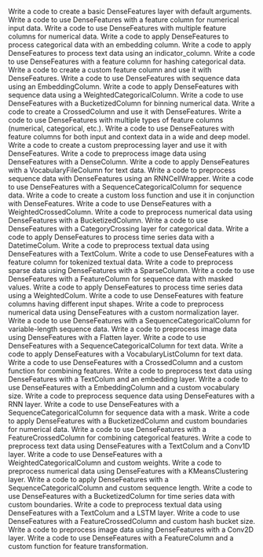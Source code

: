 Write a code to create a basic DenseFeatures layer with default arguments.
Write a code to use DenseFeatures with a feature column for numerical input data.
Write a code to use DenseFeatures with multiple feature columns for numerical data.
Write a code to apply DenseFeatures to process categorical data with an embedding column.
Write a code to apply DenseFeatures to process text data using an indicator_column.
Write a code to use DenseFeatures with a feature column for hashing categorical data.
Write a code to create a custom feature column and use it with DenseFeatures.
Write a code to use DenseFeatures with sequence data using an EmbeddingColumn.
Write a code to apply DenseFeatures with sequence data using a WeightedCategoricalColumn.
Write a code to use DenseFeatures with a BucketizedColumn for binning numerical data.
Write a code to create a CrossedColumn and use it with DenseFeatures.
Write a code to use DenseFeatures with multiple types of feature columns (numerical, categorical, etc.).
Write a code to use DenseFeatures with feature columns for both input and context data in a wide and deep model.
Write a code to create a custom preprocessing layer and use it with DenseFeatures.
Write a code to preprocess image data using DenseFeatures with a DenseColumn.
Write a code to apply DenseFeatures with a VocabularyFileColumn for text data.
Write a code to preprocess sequence data with DenseFeatures using an RNNCellWrapper.
Write a code to use DenseFeatures with a SequenceCategoricalColumn for sequence data.
Write a code to create a custom loss function and use it in conjunction with DenseFeatures.
Write a code to use DenseFeatures with a WeightedCrossedColumn.
Write a code to preprocess numerical data using DenseFeatures with a BucketizedColumn.
Write a code to use DenseFeatures with a CategoryCrossing layer for categorical data.
Write a code to apply DenseFeatures to process time series data with a DatetimeColum.
Write a code to preprocess textual data using DenseFeatures with a TextColum.
Write a code to use DenseFeatures with a feature column for tokenized textual data.
Write a code to preprocess sparse data using DenseFeatures with a SparseColumn.
Write a code to use DenseFeatures with a FeatureColumn for sequence data with masked values.
Write a code to apply DenseFeatures to process time series data using a WeightedColum.
Write a code to use DenseFeatures with feature columns having different input shapes.
Write a code to preprocess numerical data using DenseFeatures with a custom normalization layer.
Write a code to use DenseFeatures with a SequenceCategoricalColumn for variable-length sequence data.
Write a code to preprocess image data using DenseFeatures with a Flatten layer.
Write a code to use DenseFeatures with a SequenceCategoricalColumn for text data.
Write a code to apply DenseFeatures with a VocabularyListColumn for text data.
Write a code to use DenseFeatures with a CrossedColumn and a custom function for combining features.
Write a code to preprocess text data using DenseFeatures with a TextColum and an embedding layer.
Write a code to use DenseFeatures with a EmbeddingColumn and a custom vocabulary size.
Write a code to preprocess sequence data using DenseFeatures with a RNN layer.
Write a code to use DenseFeatures with a SequenceCategoricalColumn for sequence data with a mask.
Write a code to apply DenseFeatures with a BucketizedColumn and custom boundaries for numerical data.
Write a code to use DenseFeatures with a FeatureCrossedColumn for combining categorical features.
Write a code to preprocess text data using DenseFeatures with a TextColum and a Conv1D layer.
Write a code to use DenseFeatures with a WeightedCategoricalColumn and custom weights.
Write a code to preprocess numerical data using DenseFeatures with a KMeansClustering layer.
Write a code to apply DenseFeatures with a SequenceCategoricalColumn and custom sequence length.
Write a code to use DenseFeatures with a BucketizedColumn for time series data with custom boundaries.
Write a code to preprocess textual data using DenseFeatures with a TextColum and a LSTM layer.
Write a code to use DenseFeatures with a FeatureCrossedColumn and custom hash bucket size.
Write a code to preprocess image data using DenseFeatures with a Conv2D layer.
Write a code to use DenseFeatures with a FeatureColumn and a custom function for feature transformation.